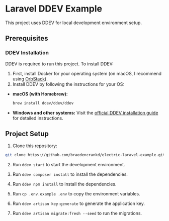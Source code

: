 # Laravel DDEV Example

This project uses DDEV for local development environment setup.

## Prerequisites

### DDEV Installation

DDEV is required to run this project. To install DDEV:

1. First, install Docker for your operating system (on macOS, I recommend using [OrbStack](https://docs.orbstack.dev/)).
2. Install DDEV by following the instructions for your OS:

-   **macOS (with Homebrew):**
    ```bash
    brew install ddev/ddev/ddev
    ```
-   **Windows and other systems:**
    Visit the [official DDEV installation guide](https://ddev.readthedocs.io/en/stable/users/install/) for detailed instructions.

## Project Setup

1. Clone this repository:

```bash
git clone https://github.com/braedencrankd/electric-laravel-example.git
```

2. Run `ddev start` to start the development environment.

3. Run `ddev composer install` to install the dependencies.

4. Run `ddev npm install` to install the dependencies.

5. Run `cp .env.example .env` to copy the environment variables.

6. Run `ddev artisan key:generate` to generate the application key.

7. Run `ddev artisan migrate:fresh --seed` to run the migrations.
